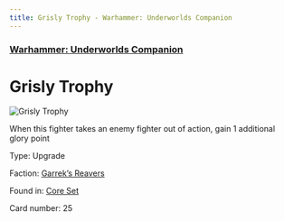 ```yaml
---
title: Grisly Trophy - Warhammer: Underworlds Companion
---
```


### [Warhammer: Underworlds Companion](https://guidokessels.github.io/wh-underworlds)

  

# Grisly Trophy

![Grisly Trophy](https://warhammerunderworlds.com/wp-content/uploads/sites/6/2017/12/025_ENG-Grisly-Trophy.png)

When this fighter takes an enemy fighter out of action, gain 1 additional glory point

Type: Upgrade

Faction: [Garrek’s Reavers](https://guidokessels.github.io/wh-underworlds/factions/garreks-reavers)

Found in: [Core Set](https://guidokessels.github.io/wh-underworlds/locations/core-set)

Card number: 25
